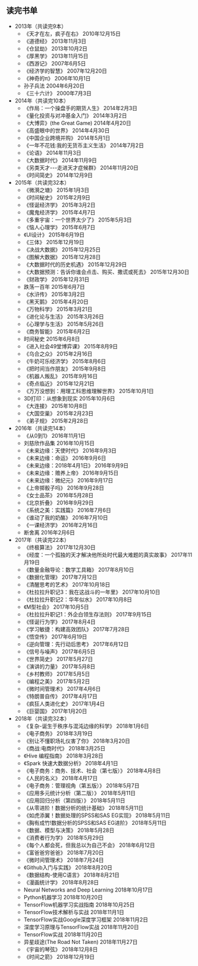 ## 读完书单
- 2013年（共读完9本）
    - 《天才在左，疯子在右》	2010年12月15日
    - 《道德经》	2013年11月3日
    - 《仓鼠劫》	2013年10月2日
    - 《厚黑学》	2013年11月15日
    - 《西游记》	2007年6月5日
    - 《经济学的智慧》	2007年12月20日
    - 《神奇的π》	2006年10月1日
    - 孙子兵法	2004年6月20日
    - 《三十六计》	2000年7月3日
- 2014年（共读完10本）
    - 《作局：一个操盘手的期货人生》	2014年2月3日
    - 《量化投资与对冲基金入门》	2014年3月2日
    - 《大博弈》(the Great Game)	2014年4月20日
    - 《高盛眼中的世界》	2014年4月30日
    - 《中国企业跨境并购》	2014年5月1日
    - 《一年不花钱:我的无货币主义生活》	2014年7月2日
    - 《论语》	2014年11月3日
    - 《大数据时代》	2014年11月9日
    - 《另类天才---走进天才症候群》	2014年11月20日
    - 《时间简史》	2014年12月9日
- 2015年（共读完32本）
    - 《微漪之塘》	2015年1月3日
    - 《时间秘史》	2015年2月9日
    - 《怪诞经济学》	2015年3月2日
    - 《魔鬼经济学》	2015年4月7日
    - 《多重宇宙：一个世界太少了》	2015年5月3日
    - 《恼人心理学》	2015年6月7日
    - 《UI设计》	2015年6月19日
    - 《三体》	2015年12月19日
    - 《决战大数据》	2015年12月25日
    - 《图解大数据》	2015年12月28日
    - 《大数据时代的历史机遇》	2015年12月29日
    - 《大数据预测：告诉你谁会点击、购买、撒谎或死去》	2015年12月30日
    - 《财政学》	2015年12月31日
    - 跌荡一百年	2015年6月7日
    - 《水浒传》	2015年3月2日
    - 《黑天鹅》	2015年4月20日
    - 《万物科学》	2015年3月21日
    - 《进化论与生活》	2015年3月26日
    - 《心理学与生活》	2015年5月26日
    - 《商务智能》	2015年6月2日
    - 时间秘史	2015年6月8日
    - 《进入社会49堂博弈课》	2015年8月9日
    - 《乌合之众》	2015年2月16日
    - 《牛奶可乐经济学》	2015年8月6日
    - 《把时间当作朋友》	2015年9月8日
    - 《机器人叛乱》	2015年9月16日
    - 《奇点临近》	2015年12月21日
    - 《万万没想到：用理工科思维理解世界》	2015年10月1日
    - 3D打印：从想象到现实	2015年10月6日
    - 《大连接》	2015年10月8日
    - 《大国空巢》	2015年2月23日
    - 《弟子规》	2015年2月28日
- 2016年（共读完14本）
    - 《从0到1》	2016年11月1日
    - 刘慈欣作品集	2016年10月15日
    - 《未来边缘：天使时代》	2016年9月3日
    - 《未来边缘：命运》	2016年9月6日
    - 《未来边缘：2018年4月1日》	2016年9月9日
    - 《未来边缘：赡养上帝》	2016年9月15日
    - 《未来边缘：微纪元》	2016年9月17日
    - 《上帝掷骰子吗》	2016年9月28日
    - 《女士品茶》	2016年5月28日
    - 《北京折叠》	2016年9月29日
    - 《系统之美：实践篇》	2016年7月6日
    - 《谁动了我的奶酪》	2016年7月10日
    - 《一课经济学》	2016年2月16日
    - 断舍离	2016年2月6日
- 2017年（共读完22本）
    - 《终极算法》	2017年12月30日
    - 《经度：一个孤独的天才解决他所处时代最大难题的真实故事》	2017年11月19日
    - 《数量金融导论：数学工具箱》	2017年8月10日
    - 《数据化管理》	2017年7月12日
    - 《清醒思考的艺术》	2017年10月18日
    - 《杜拉拉升职记3：我在这战斗的一年里》	2017年10月10日
    - 《杜拉拉升职记2：华年似水》	2017年10月8日
    - 《M型社会》	2017年10月5日
    - 《杜拉拉升职记1：外企白领生存法则》	2017年9月15日
    - 《怪诞行为学》	2017年8月4日
    - 《学习敏捷：构建高效团队》	2017年7月28日
    - 《悟空传》	2017年6月19日
    - 《逆向管理：先行动后思考》	2017年6月12日
    - 《信号与噪声》	2017年6月5日
    - 《世界简史》	2017年5月27日
    - 《演讲的力量》	2017年5月8日
    - 《乡村教师》	2017年5月5日
    - 《编程之美》	2017年5月2日
    - 《微时间管理术》	2017年4月6日
    - 《特朗普自传》	2017年4月17日
    - 《疯狂人类进化史》	2017年1月4日
    - 《巨婴国》	2017年1月20日
- 2018年（共读完32本）
    - 《复杂-诞生于秩序与混沌边缘的科学》	2018年1月6日
    - 《电子商务》	2018年3月19日
    - 《别让不懂职场礼仪害了你》	2018年3月20日
    - 《商战:电商时代》	2018年3月25日
    - 《Hive 编程指南》	2018年3月28日
    - 《Spark 快速大数据分析》	2018年4月1日
    - 《电子商务：商务、技术、社会（第七版）》	2018年4月8日
    - 《人民的名义》	2018年4月17日
    - 《电子商务：管理视角（第五版）》	2018年5月7日
    - 《应用多元统计分析（第二版）》	2018年5月11日
    - 《应用回归分析（第四版）》	2018年5月11日
    - 《从零进阶！数据分析的统计基础》	2018年5月11日
    - 《如虎添翼！数据处理的SPSS和SAS EG实现》	2018年5月11日
    - 《胸有成竹!数据分析的SPSS和SAS EG进阶》	2018年5月11日
    - 《数据、模型与决策》	2018年5月28日
    - 《消费者行为学》	2018年5月29日
    - 《每个人都会死，但我总以为自己不会》	2018年6月12日
    - 《富爸爸穷爸爸》	2018年7月20日
    - 《微时间管理术》	2018年7月24日
    - 《Github入门与实践》	2018年8月20日
    - 《数据结构-使用C语言》	2018年8月21日
    - 《漫画统计学》	2018年8月28日
    - Neural Networks and Deep Learning	2018年10月17日
    - Python机器学习	2018年10月20日
    - TensorFlow机器学习实战指南	2018年10月25日
    - TensorFlow技术解析与实战	2018年11月1日
    - TensorFlow实战Google深度学习框架	2018年11月2日
    - 深度学习原理与TensorFlow实战	2018年11月20日
    - TensorFlow实战	2018年11月20日
    - 异星歧途(The Road Not Taken)	2018年11月27日
    - 《宇宙的琴弦》	2018年12月8日
    - 《时间之箭》	2018年12月19日
